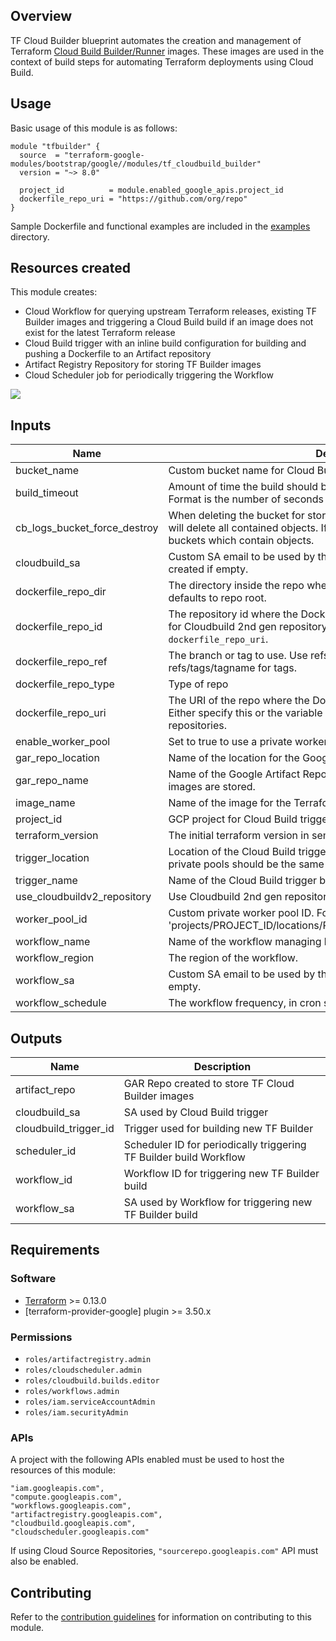 ## Overview

TF Cloud Builder blueprint automates the creation and management of Terraform [Cloud Build Builder/Runner](https://cloud.google.com/build/docs/cloud-builders) images. These images are used in the context of build steps for automating Terraform deployments using Cloud Build.

## Usage

Basic usage of this module is as follows:

```hcl
module "tfbuilder" {
  source  = "terraform-google-modules/bootstrap/google//modules/tf_cloudbuild_builder"
  version = "~> 8.0"

  project_id          = module.enabled_google_apis.project_id
  dockerfile_repo_uri = "https://github.com/org/repo"
}
```

Sample Dockerfile and functional examples are included in the [examples](../../examples/) directory.

## Resources created

This module creates:
- Cloud Workflow for querying upstream Terraform releases, existing TF Builder images and triggering a Cloud Build build if an image does not exist for the latest Terraform release
- Cloud Build trigger with an inline build configuration for building and pushing a Dockerfile to an Artifact repository
- Artifact Registry Repository for storing TF Builder images
- Cloud Scheduler job for periodically triggering the Workflow

![](./assets/arch.png)

<!-- BEGINNING OF PRE-COMMIT-TERRAFORM DOCS HOOK -->
## Inputs

| Name | Description | Type | Default | Required |
|------|-------------|------|---------|:--------:|
| bucket\_name | Custom bucket name for Cloud Build logs. | `string` | `""` | no |
| build\_timeout | Amount of time the build should be allowed to run, to second granularity. Format is the number of seconds followed by s. | `string` | `"600s"` | no |
| cb\_logs\_bucket\_force\_destroy | When deleting the bucket for storing CloudBuild logs, this boolean option will delete all contained objects. If false, Terraform will fail to delete buckets which contain objects. | `bool` | `false` | no |
| cloudbuild\_sa | Custom SA email to be used by the CloudBuild trigger. Defaults to being created if empty. | `string` | `""` | no |
| dockerfile\_repo\_dir | The directory inside the repo where the Dockerfile is located. If empty defaults to repo root. | `string` | `""` | no |
| dockerfile\_repo\_id | The repository id where the Dockerfile for Terraform builder is stored. Use for Cloudbuild 2nd gen repository.  Either specify this or the variable `dockerfile_repo_uri`. | `string` | `""` | no |
| dockerfile\_repo\_ref | The branch or tag to use. Use refs/heads/branchname for branches or refs/tags/tagname for tags. | `string` | `"refs/heads/main"` | no |
| dockerfile\_repo\_type | Type of repo | `string` | `"CLOUD_SOURCE_REPOSITORIES"` | no |
| dockerfile\_repo\_uri | The URI of the repo where the Dockerfile for Terraform builder is stored. Either specify this or the variable `dockerfile_repo_id` for cloudbuildv2 repositories. | `string` | `""` | no |
| enable\_worker\_pool | Set to true to use a private worker pool in the Cloud Build Trigger. | `bool` | `false` | no |
| gar\_repo\_location | Name of the location for the Google Artifact Repository. | `string` | `"us"` | no |
| gar\_repo\_name | Name of the Google Artifact Repository where the Terraform builder images are stored. | `string` | `"tf-runners"` | no |
| image\_name | Name of the image for the Terraform builder. | `string` | `"terraform"` | no |
| project\_id | GCP project for Cloud Build trigger,workflow and scheduler. | `string` | n/a | yes |
| terraform\_version | The initial terraform version in semantic version format. | `string` | `"1.1.0"` | no |
| trigger\_location | Location of the Cloud Build trigger building the Terraform builder. If using private pools should be the same location as the pool. | `string` | `"global"` | no |
| trigger\_name | Name of the Cloud Build trigger building the Terraform builder. | `string` | `"tf-cloud-builder-build"` | no |
| use\_cloudbuildv2\_repository | Use Cloudbuild 2nd gen repository | `bool` | `false` | no |
| worker\_pool\_id | Custom private worker pool ID. Format: 'projects/PROJECT\_ID/locations/REGION/workerPools/PRIVATE\_POOL\_ID'. | `string` | `""` | no |
| workflow\_name | Name of the workflow managing builds. | `string` | `"terraform-runner-workflow"` | no |
| workflow\_region | The region of the workflow. | `string` | `"us-central1"` | no |
| workflow\_sa | Custom SA email to be used by the workflow. Defaults to being created if empty. | `string` | `""` | no |
| workflow\_schedule | The workflow frequency, in cron syntax | `string` | `"0 8 * * *"` | no |

## Outputs

| Name | Description |
|------|-------------|
| artifact\_repo | GAR Repo created to store TF Cloud Builder images |
| cloudbuild\_sa | SA used by Cloud Build trigger |
| cloudbuild\_trigger\_id | Trigger used for building new TF Builder |
| scheduler\_id | Scheduler ID for periodically triggering TF Builder build Workflow |
| workflow\_id | Workflow ID for triggering new TF Builder build |
| workflow\_sa | SA used by Workflow for triggering new TF Builder build |

<!-- END OF PRE-COMMIT-TERRAFORM DOCS HOOK -->

## Requirements

### Software

-   [Terraform](https://www.terraform.io/downloads.html) >= 0.13.0
-   [terraform-provider-google] plugin >= 3.50.x

### Permissions

- `roles/artifactregistry.admin`
- `roles/cloudscheduler.admin`
- `roles/cloudbuild.builds.editor`
- `roles/workflows.admin`
- `roles/iam.serviceAccountAdmin`
- `roles/iam.securityAdmin`

### APIs

A project with the following APIs enabled must be used to host the
resources of this module:

```hcl
"iam.googleapis.com",
"compute.googleapis.com",
"workflows.googleapis.com",
"artifactregistry.googleapis.com",
"cloudbuild.googleapis.com",
"cloudscheduler.googleapis.com"
```

If using Cloud Source Repositories, `"sourcerepo.googleapis.com"` API must also be enabled.

## Contributing

Refer to the [contribution guidelines](../../CONTRIBUTING.md) for
information on contributing to this module.
